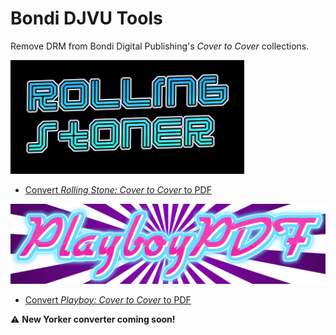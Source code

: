 # Bondi DJVU Tools

Remove DRM from Bondi Digital Publishing's *Cover to Cover* collections.

![RollingStoner Logo](https://github.com/reconSuave/RollingStoner/blob/main/logo.png)
- [Convert *Rolling Stone: Cover to Cover* to PDF](https://github.com/reconSuave/RollingStoner)

![PlayboyPDF Logo](https://github.com/reconSuave/PlayboyPDF/blob/main/logo.png)
- [Convert *Playboy: Cover to Cover* to PDF](https://github.com/reconSuave/PlayboyPDF)

⚠️ **New Yorker converter coming soon!**
